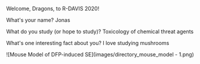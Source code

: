 Welcome, Dragons, to R-DAVIS 2020! 

What's your name? 
Jonas

What do you study (or hope to study)?
Toxicology of chemical threat agents

What's one interesting fact about you? 
I love studying mushrooms 

![Mouse Model of DFP-induced SE](images/directory_mouse_model - 1.png)  

